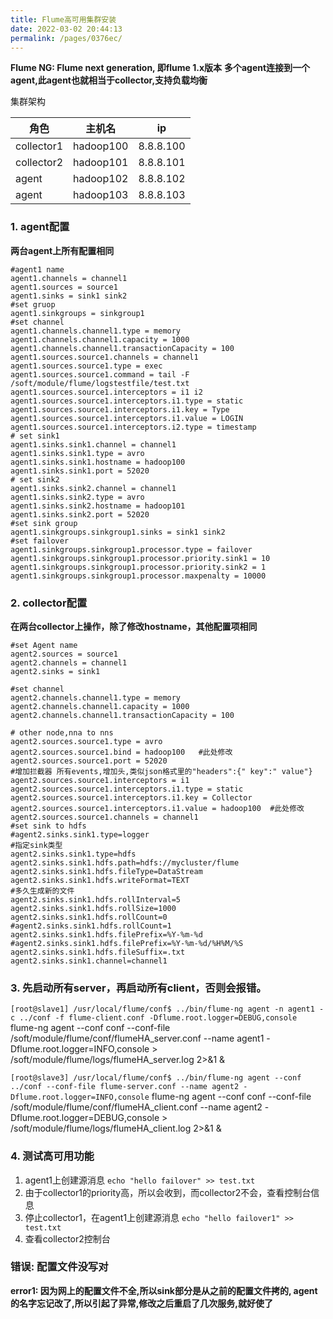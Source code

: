```yaml
---
title: Flume高可用集群安装
date: 2022-03-02 20:44:13
permalink: /pages/0376ec/
---
```

**Flume NG: Flume next generation, 即flume 1.x版本**
**多个agent连接到一个agent,此agent也就相当于collector,支持负载均衡**

集群架构

| 角色 | 主机名 |ip |
| ---|--- |--- |
| collector1 | hadoop100 | 8.8.8.100 |
| collector2 | hadoop101 | 8.8.8.101 |
| agent | hadoop102 | 8.8.8.102 |
| agent | hadoop103 | 8.8.8.103 |

### 1. agent配置

**两台agent上所有配置相同**
```
#agent1 name
agent1.channels = channel1
agent1.sources = source1
agent1.sinks = sink1 sink2
#set gruop
agent1.sinkgroups = sinkgroup1
#set channel
agent1.channels.channel1.type = memory
agent1.channels.channel1.capacity = 1000
agent1.channels.channel1.transactionCapacity = 100
agent1.sources.source1.channels = channel1
agent1.sources.source1.type = exec
agent1.sources.source1.command = tail -F /soft/module/flume/logstestfile/test.txt
agent1.sources.source1.interceptors = i1 i2
agent1.sources.source1.interceptors.i1.type = static
agent1.sources.source1.interceptors.i1.key = Type
agent1.sources.source1.interceptors.i1.value = LOGIN
agent1.sources.source1.interceptors.i2.type = timestamp
# set sink1
agent1.sinks.sink1.channel = channel1
agent1.sinks.sink1.type = avro
agent1.sinks.sink1.hostname = hadoop100
agent1.sinks.sink1.port = 52020
# set sink2
agent1.sinks.sink2.channel = channel1
agent1.sinks.sink2.type = avro
agent1.sinks.sink2.hostname = hadoop101
agent1.sinks.sink2.port = 52020
#set sink group
agent1.sinkgroups.sinkgroup1.sinks = sink1 sink2
#set failover
agent1.sinkgroups.sinkgroup1.processor.type = failover
agent1.sinkgroups.sinkgroup1.processor.priority.sink1 = 10
agent1.sinkgroups.sinkgroup1.processor.priority.sink2 = 1
agent1.sinkgroups.sinkgroup1.processor.maxpenalty = 10000
```

### 2. collector配置
**在两台collector上操作，除了修改hostname，其他配置项相同**
```
#set Agent name
agent2.sources = source1
agent2.channels = channel1
agent2.sinks = sink1

#set channel
agent2.channels.channel1.type = memory
agent2.channels.channel1.capacity = 1000
agent2.channels.channel1.transactionCapacity = 100

# other node,nna to nns
agent2.sources.source1.type = avro
agent2.sources.source1.bind = hadoop100   #此处修改
agent2.sources.source1.port = 52020
#增加拦截器 所有events,增加头,类似json格式里的"headers":{" key":" value"}
agent2.sources.source1.interceptors = i1
agent2.sources.source1.interceptors.i1.type = static
agent2.sources.source1.interceptors.i1.key = Collector
agent2.sources.source1.interceptors.i1.value = hadoop100  #此处修改
agent2.sources.source1.channels = channel1
#set sink to hdfs
#agent2.sinks.sink1.type=logger
#指定sink类型
agent2.sinks.sink1.type=hdfs
agent2.sinks.sink1.hdfs.path=hdfs://mycluster/flume
agent2.sinks.sink1.hdfs.fileType=DataStream
agent2.sinks.sink1.hdfs.writeFormat=TEXT
#多久生成新的文件
agent2.sinks.sink1.hdfs.rollInterval=5
agent2.sinks.sink1.hdfs.rollSize=1000
agent2.sinks.sink1.hdfs.rollCount=0
#agent2.sinks.sink1.hdfs.rollCount=1
agent2.sinks.sink1.hdfs.filePrefix=%Y-%m-%d
#agent2.sinks.sink1.hdfs.filePrefix=%Y-%m-%d/%H%M/%S
agent2.sinks.sink1.hdfs.fileSuffix=.txt
agent2.sinks.sink1.channel=channel1
```


### 3. 先启动所有server，再启动所有client，否则会报错。
`[root@slave1] /usr/local/flume/conf$ ../bin/flume-ng agent -n agent1 -c ../conf -f flume-client.conf -Dflume.root.logger=DEBUG,console`
flume-ng agent --conf conf --conf-file /soft/module/flume/conf/flumeHA_server.conf --name agent1 -Dflume.root.logger=INFO,console > /soft/module/flume/logs/flumeHA_server.log 2>&1 &

`[root@slave3] /usr/local/flume/conf$ ../bin/flume-ng agent --conf ../conf --conf-file flume-server.conf --name agent2 -Dflume.root.logger=INFO,console`
flume-ng agent --conf conf --conf-file /soft/module/flume/conf/flumeHA_client.conf --name agent2 -Dflume.root.logger=DEBUG,console > /soft/module/flume/logs/flumeHA_client.log 2>&1 &

### 4. 测试高可用功能
1. agent1上创建源消息
`echo "hello failover" >> test.txt`
2. 由于collector1的priority高，所以会收到，而collector2不会，查看控制台信息
3. 停止collector1，在agent1上创建源消息
`echo "hello failover1" >> test.txt `
4. 查看collector2控制台


### 错误: 配置文件没写对
**error1: 因为网上的配置文件不全,所以sink部分是从之前的配置文件拷的, agent的名字忘记改了,所以引起了异常,修改之后重启了几次服务,就好使了**